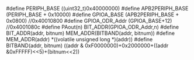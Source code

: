 #define PERIPH_BASE           ((uint32_t)0x40000000)
	#define APB2PERIPH_BASE       (PERIPH_BASE + 0x10000)
	#define GPIOA_BASE            (APB2PERIPH_BASE + 0x0800)    //0x40010800
		#define GPIOA_ODR_Addr    (GPIOA_BASE+12)	    //0x4001080c
		#define PAout(n)   BIT_ADDR(GPIOA_ODR_Addr,n) 
		#define BIT_ADDR(addr, bitnum)   MEM_ADDR(BITBAND(addr, bitnum)) 
		#define MEM_ADDR(addr)  *((volatile unsigned long  *)(addr)) 
		#define BITBAND(addr, bitnum) ((addr & 0xF0000000)+0x2000000+((addr &0xFFFFF)<<5)+(bitnum<<2)) 
	